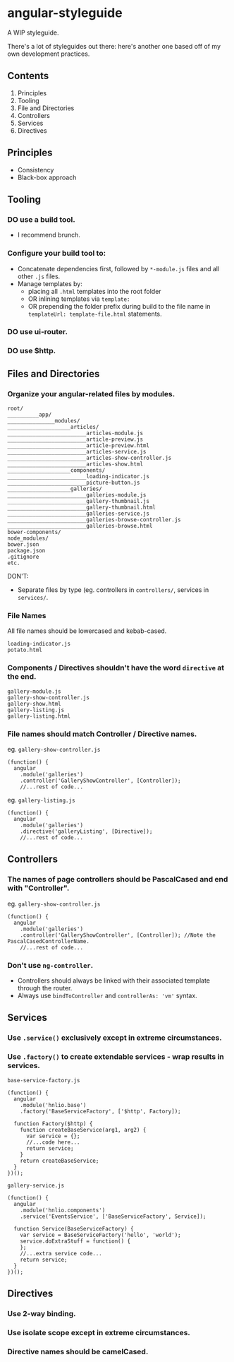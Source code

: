 # angular-styleguide

A WIP styleguide.

There's a lot of styleguides out there: here's another one based off of my own development practices.


## Contents
1. Principles
2. Tooling
3. File and Directories
4. Controllers
5. Services
6. Directives

## Principles
* Consistency
* Black-box approach

## Tooling
### DO use a build tool. 
* I recommend brunch.
### Configure your build tool to:
* Concatenate dependencies first, followed by `*-module.js` files and all other `.js` files.
* Manage templates by:
  * placing all `.html` templates into the root folder
  * OR inlining templates via `template:` 
  * OR prepending the folder prefix during build to the file name in `templateUrl: template-file.html` statements.  
  
### DO use ui-router.  
### DO use $http.  
 
## Files and Directories


### Organize your angular-related files by modules.
```
root/
__________app/
_______________modules/
____________________articles/
_________________________articles-module.js
_________________________article-preview.js
_________________________article-preview.html
_________________________articles-service.js
_________________________articles-show-controller.js
_________________________articles-show.html
____________________components/
_________________________loading-indicator.js
_________________________picture-button.js
____________________galleries/
_________________________galleries-module.js
_________________________gallery-thumbnail.js
_________________________gallery-thumbnail.html
_________________________galleries-service.js
_________________________galleries-browse-controller.js
_________________________galleries-browse.html
bower-components/
node_modules/
bower.json
package.json
.gitignore
etc.
```

DON'T:
* Separate files by type (eg. controllers in `controllers/`, services in `services/`.

### File Names
All file names should be lowercased and kebab-cased.
```
loading-indicator.js
potato.html
```

### Components / Directives shouldn't have the word `directive` at the end.
```
gallery-module.js
gallery-show-controller.js
gallery-show.html
gallery-listing.js
gallery-listing.html
```

### File names should match Controller / Directive names.
eg. `gallery-show-controller.js`
```
(function() {
  angular
    .module('galleries')
    .controller('GalleryShowController', [Controller]);
    //...rest of code...
```

eg. `gallery-listing.js`
```
(function() {
  angular
    .module('galleries')
    .directive('galleryListing', [Directive]);
    //...rest of code...
```

## Controllers
### The names of page controllers should be PascalCased and end with "Controller".
eg. `gallery-show-controller.js`
```
(function() {
  angular
    .module('galleries')
    .controller('GalleryShowController', [Controller]); //Note the PascalCasedControllerName.
    //...rest of code...
```

### Don't use `ng-controller`.
* Controllers should always be linked with their associated template through the router.
* Always use `bindToController` and `controllerAs: 'vm'` syntax.

## Services
### Use `.service()` exclusively except in extreme circumstances.
### Use `.factory()` to create extendable services - wrap results in services.
`base-service-factory.js`
```
(function() {
  angular
    .module('hnlio.base')
    .factory('BaseServiceFactory', ['$http', Factory]);

  function Factory($http) {
    function createBaseService(arg1, arg2) {
      var service = {};
      //...code here...
      return service;
    }
    return createBaseService;
  }
})();
```
`gallery-service.js`
```
(function() {
  angular
    .module('hnlio.components')
    .service('EventsService', ['BaseServiceFactory', Service]);

  function Service(BaseServiceFactory) {
    var service = BaseServiceFactory('hello', 'world');
    service.doExtraStuff = function() {
    };
    //...extra service code...
    return service;
  }
})();
```

## Directives
### Use 2-way binding.
### Use isolate scope except in extreme circumstances.
### Directive names should be camelCased.
